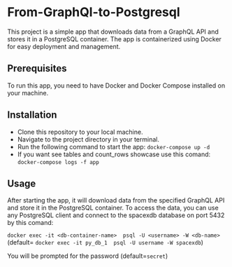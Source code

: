 # From-GraphQl-to-Postgresql
This project is a simple app that downloads data from a GraphQL API and stores it in a PostgreSQL container. The app is containerized using Docker for easy deployment and management.

## Prerequisites
To run this app, you need to have Docker and Docker Compose installed on your machine.

## Installation
- Clone this repository to your local machine.
- Navigate to the project directory in your terminal.
- Run the following command to start the app: `docker-compose up -d`
- If you want see tables and count_rows showcase use this comand: `docker-compose logs -f app`

## Usage
After starting the app, it will download data from the specified GraphQL API and store it in the PostgreSQL container.
To access the data, you can use any PostgreSQL client and connect to the spacexdb database on port 5432 by this comand: 

`docker exec -it <db-container-name>  psql -U <username> -W <db-name>` (default= `docker exec -it py_db_1  psql -U username -W spacexdb`)

You will be prompted for the password (default=`secret`)
